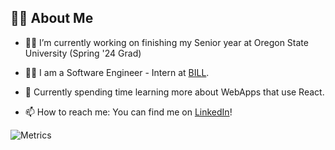 ## 🙋‍♂️ About Me

- 👨‍🎓 I’m currently working on finishing my Senior year at Oregon State University (Spring '24 Grad)

- 👨‍💻 I am a Software Engineer - Intern at [BILL](https://www.bill.com/).

- 🌱 Currently spending time learning more about WebApps that use React.

- 📫 How to reach me: You can find me on [LinkedIn](https://www.linkedin.com/in/benjaminrifleman/)!


![Metrics](https://metrics.lecoq.io/rifleben?template=classic&isocalendar=1&base=header%2C%20activity%2C%20community%2C%20repositories%2C%20metadata&base.indepth=false&base.hireable=false&base.skip=false&isocalendar=false&isocalendar.duration=full-year&config.timezone=America%2FLos_Angeles)
